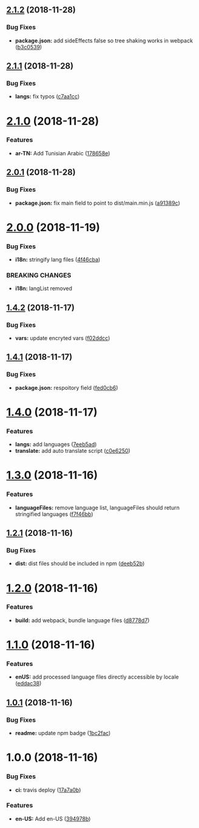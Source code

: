 ## [2.1.2](https://github.com/Draggable/formeo-i18n/compare/v2.1.1...v2.1.2) (2018-11-28)


### Bug Fixes

* **package.json:** add sideEffects false so tree shaking works in webpack ([b3c0539](https://github.com/Draggable/formeo-i18n/commit/b3c0539))

## [2.1.1](https://github.com/Draggable/formeo-i18n/compare/v2.1.0...v2.1.1) (2018-11-28)


### Bug Fixes

* **langs:** fix typos ([c7aa1cc](https://github.com/Draggable/formeo-i18n/commit/c7aa1cc))

# [2.1.0](https://github.com/Draggable/formeo-i18n/compare/v2.0.1...v2.1.0) (2018-11-28)


### Features

* **ar-TN:** Add Tunisian Arabic ([178658e](https://github.com/Draggable/formeo-i18n/commit/178658e))

## [2.0.1](https://github.com/Draggable/formeo-i18n/compare/v2.0.0...v2.0.1) (2018-11-28)


### Bug Fixes

* **package.json:** fix main field to point to dist/main.min.js ([a91389c](https://github.com/Draggable/formeo-i18n/commit/a91389c))

# [2.0.0](https://github.com/Draggable/formeo-i18n/compare/v1.4.2...v2.0.0) (2018-11-19)


### Bug Fixes

* **i18n:** stringify lang files ([4f46cba](https://github.com/Draggable/formeo-i18n/commit/4f46cba))


### BREAKING CHANGES

* **i18n:** langList removed

## [1.4.2](https://github.com/Draggable/formeo-i18n/compare/v1.4.1...v1.4.2) (2018-11-17)


### Bug Fixes

* **vars:** update encryted vars ([f02ddcc](https://github.com/Draggable/formeo-i18n/commit/f02ddcc))

## [1.4.1](https://github.com/Draggable/formeo-i18n/compare/v1.4.0...v1.4.1) (2018-11-17)


### Bug Fixes

* **package.json:** respoitory field ([fed0cb6](https://github.com/Draggable/formeo-i18n/commit/fed0cb6))

# [1.4.0](https://github.com/Draggable/formeo-i18n/compare/v1.3.0...v1.4.0) (2018-11-17)


### Features

* **langs:** add languages ([7eeb5ad](https://github.com/Draggable/formeo-i18n/commit/7eeb5ad))
* **translate:** add auto translate script ([c0e6250](https://github.com/Draggable/formeo-i18n/commit/c0e6250))

# [1.3.0](https://github.com/Draggable/formeo-i18n/compare/v1.2.1...v1.3.0) (2018-11-16)


### Features

* **languageFiles:** remove language list, languageFiles should return stringified languages ([f7f46bb](https://github.com/Draggable/formeo-i18n/commit/f7f46bb))

## [1.2.1](https://github.com/Draggable/formeo-i18n/compare/v1.2.0...v1.2.1) (2018-11-16)


### Bug Fixes

* **dist:** dist files should be included in npm ([deeb52b](https://github.com/Draggable/formeo-i18n/commit/deeb52b))

# [1.2.0](https://github.com/Draggable/formeo-i18n/compare/v1.1.0...v1.2.0) (2018-11-16)


### Features

* **build:** add webpack, bundle language files ([d8778d7](https://github.com/Draggable/formeo-i18n/commit/d8778d7))

# [1.1.0](https://github.com/Draggable/formeo-i18n/compare/v1.0.1...v1.1.0) (2018-11-16)


### Features

* **enUS:** add processed language files directly accessible by locale ([eddac38](https://github.com/Draggable/formeo-i18n/commit/eddac38))

## [1.0.1](https://github.com/Draggable/formeo-i18n/compare/v1.0.0...v1.0.1) (2018-11-16)


### Bug Fixes

* **readme:** update npm badge ([1bc2fac](https://github.com/Draggable/formeo-i18n/commit/1bc2fac))

# 1.0.0 (2018-11-16)


### Bug Fixes

* **ci:** travis deploy ([17a7a0b](https://github.com/Draggable/formeo-i18n/commit/17a7a0b))


### Features

* **en-US:** Add en-US ([394978b](https://github.com/Draggable/formeo-i18n/commit/394978b))
